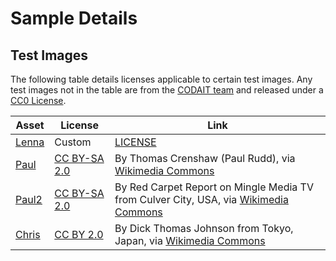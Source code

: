 # Sample Details

## Test Images

The following table details licenses applicable to certain test images. Any test images not in the table are from the [CODAIT team](codait.org) and released under a [CC0 License](https://creativecommons.org/publicdomain/zero/1.0/).

| Asset | License | Link  |
| ------------- | --------  | -------- |
| [Lenna](Lenna.jpg) | Custom | [LICENSE](https://en.wikipedia.org/wiki/File:Lenna_(test_image).png) |
| [Paul](Paul.jpeg) | [CC BY-SA 2.0](https://creativecommons.org/licenses/by-sa/2.0/deed.en)| By Thomas Crenshaw (Paul Rudd), via [Wikimedia Commons](https://commons.wikimedia.org/wiki/File:Paul_Rudd_2009.jpg)|
| [Paul2](Paul2.jpeg) | [CC BY-SA 2.0](https://creativecommons.org/licenses/by-sa/2.0/deed.en)| By Red Carpet Report on Mingle Media TV from Culver City, USA, via [Wikimedia Commons](https://commons.wikimedia.org/wiki/File:Paul_Rudd_(cropped).jpg)|
| [Chris](Chris.jpeg)| [CC BY 2.0](https://creativecommons.org/licenses/by/2.0/deed.en)|By Dick Thomas Johnson from Tokyo, Japan, via [Wikimedia Commons](https://commons.wikimedia.org/wiki/File:Chris_Pratt_2018.jpg)|
